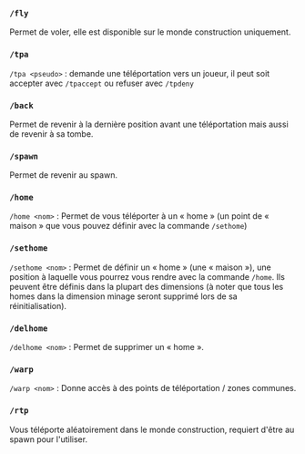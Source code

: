 ### `/fly`
Permet de voler, elle est disponible sur le monde construction uniquement.


### `/tpa`

`/tpa <pseudo>` : demande une téléportation vers un joueur, il peut soit accepter avec `/tpaccept` ou refuser avec `/tpdeny`


### `/back`
Permet de revenir à la dernière position avant une téléportation mais aussi de revenir à sa tombe.

### `/spawn`
Permet de revenir au spawn.

### `/home`
`/home <nom>` : Permet de vous téléporter à un « home » (un point de « maison » que vous pouvez définir avec la commande `/sethome`)

### `/sethome`
`/sethome <nom>` : Permet de définir un « home » (une « maison »), une position à laquelle vous pourrez vous rendre avec la commande `/home`. Ils peuvent être définis dans la plupart des dimensions (à noter que tous les homes dans la dimension minage seront supprimé lors de sa réinitialisation).


### `/delhome`
`/delhome <nom>` : Permet de supprimer un « home ».

### `/warp`
`/warp <nom>` : Donne accès à des points de téléportation / zones communes.

### `/rtp`
Vous téléporte aléatoirement dans le monde construction, requiert d'être au spawn pour l'utiliser.